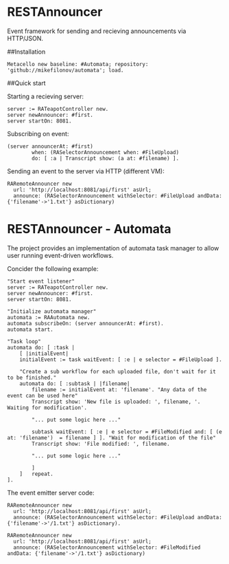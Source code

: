 # RESTAnnouncer

Event framework for sending and recieving announcements via HTTP/JSON.

##Installation
```smalltalk
Metacello new baseline: #Automata; repository: 'github://mikefilonov/automata'; load.
```

##Quick start

Starting a recieving server:
```smalltalk
server := RATeapotController new.
server newAnnouncer: #first.
server startOn: 8081.
```

Subscribing on event:

```smalltalk
(server announcerAt: #first)
		when: (RASelectorAnnouncement when: #FileUpload) 
		do: [ :a | Transcript show: (a at: #filename) ].
```


Sending an event to the server via HTTP (different VM):

```smalltalk
RARemoteAnnouncer new
  url: 'http://localhost:8081/api/first' asUrl;
  announce: (RASelectorAnnouncement withSelector: #FileUpload andData: {'filename'->'1.txt'} asDictionary)

```

# RESTAnnouncer - Automata
The project provides an implementation of automata task manager to allow user running event-driven workflows.


Concider the following example:

```smalltalk
"Start event listener"
server := RATeapotController new.
server newAnnouncer: #first.
server startOn: 8081.

"Initialize automata manager"
automata := RAAutomata new.
automata subscribeOn: (server announcerAt: #first).
automata start.

"Task loop"
automata do: [ :task |
	[ |initialEvent|
	initialEvent := task waitEvent: [ :e | e selector = #FileUpload ].
	
	"Create a sub workflow for each uploaded file, don't wait for it to be finished."
	automata do: [ :subtask | |filename|
		filename := initialEvent at: 'filename'. "Any data of the event can be used here"
		Transcript show: 'New file is uploaded: ', filename, '. Waiting for modification'.
		
		"... put some logic here ..."
		
		subtask waitEvent: [ :e | e selector = #FileModified and: [ (e at: 'filename')  = filename ] ]. "Wait for modification of the file"
		Transcript show: 'File modified: ', filename.
		
		"... put some logic here ..."
		
		]
	]	repeat.
].
```

The event emitter server code:

```smalltalk
RARemoteAnnouncer new
  url: 'http://localhost:8081/api/first' asUrl;
  announce: (RASelectorAnnouncement withSelector: #FileUpload andData: {'filename'->'/1.txt'} asDictionary).
  
RARemoteAnnouncer new
  url: 'http://localhost:8081/api/first' asUrl;
  announce: (RASelectorAnnouncement withSelector: #FileModified andData: {'filename'->'/1.txt'} asDictionary)  
  

```
